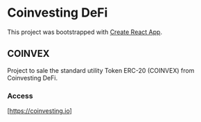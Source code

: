 # Coinvesting DeFi

This project was bootstrapped with [Create React App](https://github.com/facebook/create-react-app).

## COINVEX

Project to sale the standard utility Token ERC-20 (COINVEX) from Coinvesting DeFi.

### Access

[https://coinvesting.io]
